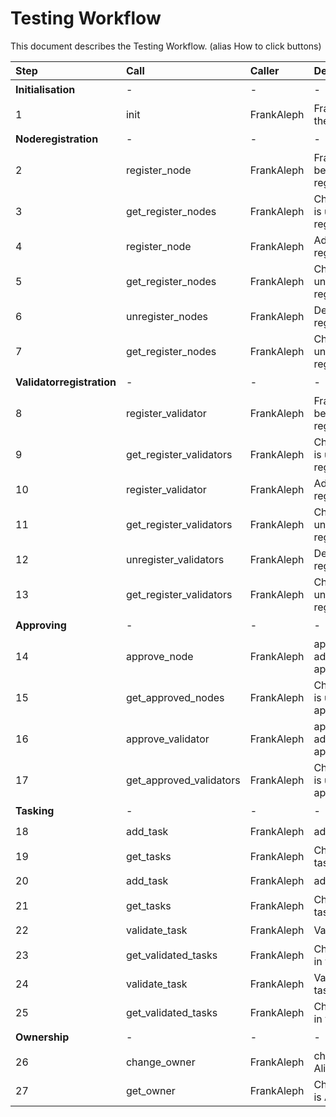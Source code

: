 # Testing Workflow

This document describes the Testing Workflow. (alias How to click buttons)

| Step                      | Call                    | Caller     | Description                                        | Check |
| :------------------------ | :---------------------- | :--------- | :------------------------------------------------- | :---- |
| **Initialisation**        | -                       | -          | -                                                  | ❓    |
| 1                         | init                    | FrankAleph | FrankAleph become the owner                        | ❓    |
| **Noderegistration**      | -                       | -          | -                                                  | ❓    |
| 2                         | register_node           | FrankAleph | FrankAleph becomes a registered_node               | ❓    |
| 3                         | get_register_nodes      | FrankAleph | Check if FrankAleph is under registered_nodes      | ❓    |
| 4                         | register_node           | FrankAleph | Add Alice to register_nodes                        | ❓    |
| 5                         | get_register_nodes      | FrankAleph | Check if Alice is under registered_nodes           | ❓    |
| 6                         | unregister_nodes        | FrankAleph | Deletes Alice from register nodes                  | ❓    |
| 7                         | get_register_nodes      | FrankAleph | Check if Alice is not under registered_nodes       | ❓    |
| **Validatorregistration** | -                       | -          | -                                                  | ❓    |
| 8                         | register_validator      | FrankAleph | FrankAleph becomes a registered_validator          | ❓    |
| 9                         | get_register_validators | FrankAleph | Check if FrankAleph is under registered_validators | ❓    |
| 10                        | register_validator      | FrankAleph | Add Alice to registered_validators                 | ❓    |
| 11                        | get_register_validators | FrankAleph | Check if Alice is under registered_validators      | ❓    |
| 12                        | unregister_validators   | FrankAleph | Deletes Alice from registered_validators           | ❓    |
| 13                        | get_register_validators | FrankAleph | Check if Alice is not under registered_validators  | ❓    |
| **Approving**             | -                       | -          | -                                                  | ❓    |
| 14                        | approve_node            | FrankAleph | approve FrankAleph, adds it to approve_nodes       | ❓    |
| 15                        | get_approved_nodes      | FrankAleph | Check if FrankAleph is under approved_nodes        | ❓    |
| 16                        | approve_validator       | FrankAleph | approve FrankAleph, adds it to approve_validator   | ❓    |
| 17                        | get_approved_validators | FrankAleph | Check if FrankAleph is under approved_validators   | ❓    |
| **Tasking**               | -                       | -          | -                                                  | ❓    |
| 18                        | add_task                | FrankAleph | adds a task                                        | ❓    |
| 19                        | get_tasks               | FrankAleph | Check if Task is in tasks                          | ❓    |
| 20                        | add_task                | FrankAleph | adds another task                                  | ❓    |
| 21                        | get_tasks               | FrankAleph | Check if Task is in tasks                          | ❓    |
| 22                        | validate_task           | FrankAleph | Validates first task                               | ❓    |
| 23                        | get_validated_tasks     | FrankAleph | Check if Task is now in validated_tasks            | ❓    |
| 24                        | validate_task           | FrankAleph | Validates second task                              | ❓    |
| 25                        | get_validated_tasks     | FrankAleph | Check if Task is now in validated_tasks            | ❓    |
| **Ownership**             | -                       | -          | -                                                  | ❓    |
| 26                        | change_owner            | FrankAleph | changes owner to Alice                             | ❓    |
| 27                        | get_owner               | FrankAleph | Check if new owner is Alice                        | ❓    |
